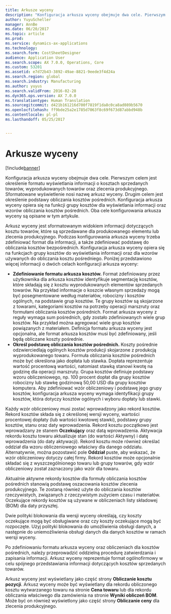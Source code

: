 ```yaml
---
title: Arkusze wyceny
description: "Konfiguracja arkusza wyceny obejmuje dwa cele. Pierwszym celem jest określenie formatu wyświetlania informacji o kosztach sprzedanych towarów, wyprodukowanych towarów oraz zlecenia produkcyjnego. Sformatowane wyświetlenie nosi nazwę arkusz wyceny. Drugim celem jest określenie podstawy obliczania kosztów pośrednich. Konfiguracja arkusza wyceny opiera się na funkcji grupy kosztów dla wyświetlania informacji oraz wzorów obliczania kosztów pośrednich. Oba cele konfigurowania arkusza wyceny są opisane w tym artykule."
author: YuyuScheller
manager: AnnBe
ms.date: 06/20/2017
ms.topic: article
ms.prod: 
ms.service: dynamics-ax-applications
ms.technology: 
ms.search.form: CostSheetDesigner
audience: Application User
ms.search.scope: AX 7.0.0, Operations, Core
ms.custom: 53201
ms.assetid: e7d72b43-3892-49ae-8821-9eede3f4d24a
ms.search.region: global
ms.search.industry: Manufacturing
ms.author: yuyus
ms.search.validFrom: 2016-02-28
ms.dyn365.ops.version: AX 7.0.0
ms.translationtype: Human Translation
ms.sourcegitcommit: d421b161216d700f7819f1da8c0ca8ad089b5670
ms.openlocfilehash: ff9bde25a2e1785d7063f8c69f673d87abbd948b
ms.contentlocale: pl-pl
ms.lasthandoff: 05/25/2017


---
```


# <a name="costing-sheets"></a>Arkusze wyceny

[!include[banner](../includes/banner.md)]


Konfiguracja arkusza wyceny obejmuje dwa cele. Pierwszym celem jest określenie formatu wyświetlania informacji o kosztach sprzedanych towarów, wyprodukowanych towarów oraz zlecenia produkcyjnego. Sformatowane wyświetlenie nosi nazwę arkusz wyceny. Drugim celem jest określenie podstawy obliczania kosztów pośrednich. Konfiguracja arkusza wyceny opiera się na funkcji grupy kosztów dla wyświetlania informacji oraz wzorów obliczania kosztów pośrednich. Oba cele konfigurowania arkusza wyceny są opisane w tym artykule. 

Arkusz wyceny jest sformatowanym widokiem informacji dotyczących kosztu towarów, które są sprzedawane dla produkowanego elementu lub zlecenia produkcyjnego. Podczas konfigurowania arkusza wyceny trzeba zdefiniować format dla informacji, a także zdefiniować podstawę do obliczania kosztów bezpośrednich. Konfiguracja arkusza wyceny opiera się na funkcjach grupy kosztów do wyświetlania informacji oraz dla wzorów używanych do obliczania kosztu pośredniego. Poniżej przedstawiono więcej informacji o dwóch celach konfiguracji arkusza wyceny:
-   **Zdefiniowanie formatu arkusza kosztów.** Format zdefiniowany przez użytkownika dla arkusza kosztów identyfikuje segmentację kosztów, które składają się z kosztu wyprodukowanych elementów sprzedanych towarów. Na przykład informacje o koszcie własnym sprzedaży mogą być posegmentowane według materiałów, robocizny i kosztów ogólnych, na podstawie grup kosztów. Te grupy kosztów są skojarzone z towarami, kategoriami kosztów na potrzeby operacji marszruty oraz formułami obliczania kosztów pośrednich. Format arkusza wyceny z reguły wymaga sum pośrednich, gdy zostało zdefiniowanych wiele grup kosztów. Na przykład można agregować wiele grup kosztów powiązanych z materiałem. Definicja formatu arkusza wyceny jest opcjonalna, ale format arkusza kosztów musi być zdefiniowany, jeśli będą obliczane koszty pośrednie.
-   **Określ podstawę obliczania kosztów pośrednich.** Koszty pośrednie odzwierciedlają ogólnych kosztów produkcji skojarzone z produkcją wyprodukowanego towaru. Formuła obliczania kosztów pośrednich może być określona jako dopłata lub stawka. Dopłata reprezentuje wartość procentową wartości, natomiast stawką stanowi kwotę na godzinę dla operacji marszruty. Grupa kosztów definiuje podstawy wzoru obliczeniowego, np. 100 procent dopłat dla grupy kosztów robocizny lub stawkę godzinową 50,00 USD dla grupy kosztów komputera. Aby zdefiniować wzór obliczeniowy i podstawę jego grupy kosztów, konfiguracja arkusza wyceny wymaga identyfikacji grupy kosztów, która dotyczy kosztów ogólnych i wyboru dopłaty lub stawki.

Każdy wzór obliczeniowy musi zostać wprowadzony jako rekord kosztów. Rekord kosztów składa się z określonej wersji wyceny, wartości procentowej dopłaty (lub wartości kwotowej stawki), podstawy grupy kosztów, stanu oraz daty wprowadzenia. Rekord kosztu początkowo jest wprowadzany ze stanem **Oczekujący** oraz datą wprowadzenia. Aktywacja rekordu kosztu towaru aktualizuje stan (do wartości Aktywny) i datę wprowadzenia (do daty aktywacji). Rekord kosztu może również określać oddział dla wzoru obliczeniowego właściwy dla danego oddziału. Alternatywnie, można pozostawić pole **Oddział** puste, aby wskazać, że wzór obliczeniowy dotyczy całej firmy. Rekord kosztów może opcjonalnie składać się z wyszczególnionego towaru lub grupy towarów, gdy wzór obliczeniowy został zaznaczony jako wzór dla towaru. 

Aktualnie aktywne rekordy kosztów dla formuły obliczania kosztów pośrednich stanowią podstawę oszacowania kosztów zlecenia produkcyjnego. Te zostaną również użyte do obliczania kosztów rzeczywistych, związanych z rzeczywistym zużyciem czasu i materiałów. Oczekujące rekordy kosztów są używane w obliczeniach listy składowej (BOM) dla daty przyszłej. 

Dwie polityki blokowania dla wersji wyceny określają, czy koszty oczekujące mogą być obsługiwane oraz czy koszty oczekujące mogą być rozpoczęte. Użyj polityki blokowania do umożliwienia obsługi danych, a następnie do uniemożliwienia obsługi danych dla danych kosztów w ramach wersji wyceny. 

Po zdefiniowaniu formatu arkusza wyceny oraz obliczeniach dla kosztów pośrednich, należy przeprowadzić oddzielną procedurę zatwierdzania i zapisania informacji. Arkusz wyceny reprezentuje format ogólnofirmowy w celu spójnego przedstawiania informacji dotyczących kosztów sprzedanych towarów. 

Arkusz wyceny jest wyświetlany jako część strony **Obliczanie kosztu pozycji**. Arkusz wyceny może być wyświetlany dla rekordu obliczonego kosztu wytwarzanego towaru na stronie **Cena towaru** lub dla rekordu obliczania właściwego dla zamówienia na stronie **Wyniki obliczeń BOM**. Może być on również wyświetlony jako część strony **Obliczanie ceny** dla zlecenia produkcyjnego.






